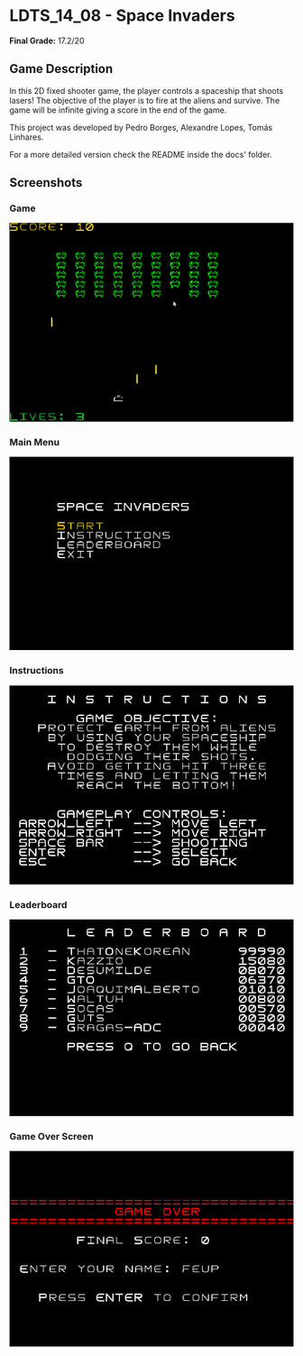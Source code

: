 # LDTS_14_08 - Space Invaders

**Final Grade:** 17.2/20

## Game Description
In this 2D fixed shooter game, the player controls a spaceship that shoots lasers!
The objective of the player is to fire at the aliens and survive. The game will be infinite giving a score in the end of the game.

This project was developed by Pedro Borges, Alexandre Lopes, Tomás Linhares.

For a more detailed version check the README inside the docs' folder.

## Screenshots
### Game
![invaders.gif](docs%2Finvaders.gif)

### Main Menu
![Mainmenu.png](docs%2FMainmenu.png)

### Instructions
![instructions.png](docs%2Finstructions.png)
### Leaderboard 
![leaderboard.png](docs%2Fleaderboard.png)
### Game Over Screen
![gameover.png](docs%2Fgameover.png)
